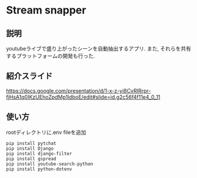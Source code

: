 # Stream snapper 
## 説明
youtubeライブで盛り上がったシーンを自動抽出するアプリ. また, それらを共有するプラットフォームの開発も行った. 

## 紹介スライド
https://docs.google.com/presentation/d/1-x-z-yi8CvRIRrpr-fjHsA1q0IKzUEhoZpdMp1ldboE/edit#slide=id.g2c56f4f11e4_0_11

## 使い方
rootディレクトリに.env fileを追加

```
pip install pytchat
pip install Django
pip install django-filter
pip install gspread
pip install youtube-search-python
pip install python-dotenv
```